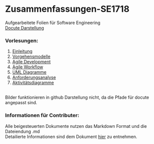 Zusammenfassungen-SE1718
========================
Aufgearbeitete Folien für Software Engineering<br>
[Docute Darstellung]( https://fhbielefeld-ifm-ws1718-sweng1.github.io/Zusammenfassungen-SE1718/)

### Vorlesungen:
1. [Einleitung](/vorlesung1/vorlesung1.md)
2. [Vorgehensmodelle](/vorlesung2/vorlesung2.md)
3. [Agile Development](/vorlesung3/vorlesung3.md)
4. [Agile Workflow](/vorlesung4/vorlesung4.md)
5. [UML Diagramme](/vorlesung5/vorlesung5.md)
6. [Anforderungsanalyse](/vorlesung6/vorlesung6.md)
7. [Aktivitätsdiagramme](/vorlesung7/vorlesung7.md)

<br>
Bilder funktionieren in github Darstellung nicht, da die Pfade für docute angepasst sind.

### Informationen für Contributer:
Alle beigesteuerten Dokumente nutzen das Markdown Format und die Dateiendung .md
<br>
Detailierte Informationen sind dem Dokument [hier](/CONTRIBUTING.md) zu entnehmen.
